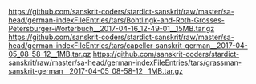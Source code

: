https://github.com/sanskrit-coders/stardict-sanskrit/raw/master/sa-head/german-indexFileEntries/tars/Bohtlingk-and-Roth-Grosses-Petersburger-Worterbuch__2017-04-16_12-49-01__15MB.tar.gz
https://github.com/sanskrit-coders/stardict-sanskrit/raw/master/sa-head/german-indexFileEntries/tars/capeller-sanskrit-german__2017-04-05_08-58-12__1MB.tar.gz
https://github.com/sanskrit-coders/stardict-sanskrit/raw/master/sa-head/german-indexFileEntries/tars/grassman-sanskrit-german__2017-04-05_08-58-12__1MB.tar.gz
